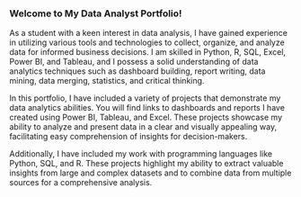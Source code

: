 ### Welcome to My Data Analyst Portfolio!

As a student with a keen interest in data analysis, I have gained experience in utilizing various tools and technologies to collect, organize, and analyze data for informed business decisions. I am skilled in Python, R, SQL, Excel, Power BI, and Tableau, and I possess a solid understanding of data analytics techniques such as dashboard building, report writing, data mining, data merging, statistics, and critical thinking.

In this portfolio, I have included a variety of projects that demonstrate my data analytics abilities. You will find links to dashboards and reports I have created using Power BI, Tableau, and Excel. These projects showcase my ability to analyze and present data in a clear and visually appealing way, facilitating easy comprehension of insights for decision-makers.

Additionally, I have included my work with programming languages like Python, SQL, and R. These projects highlight my ability to extract valuable insights from large and complex datasets and to combine data from multiple sources for a comprehensive analysis.

